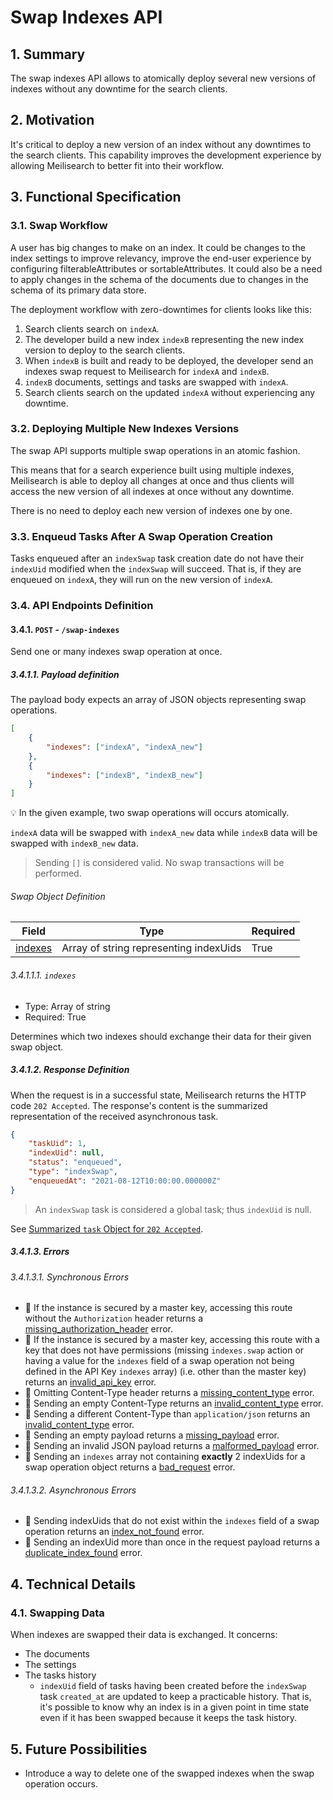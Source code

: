# Swap Indexes API

## 1. Summary

The swap indexes API allows to atomically deploy several new versions of indexes without any downtime for the search clients.

## 2. Motivation

It's critical to deploy a new version of an index without any downtimes to the search clients. This capability improves the development experience by allowing Meilisearch to better fit into their workflow.

## 3. Functional Specification

### 3.1. Swap Workflow

A user has big changes to make on an index. It could be changes to the index settings to improve relevancy, improve the end-user experience by configuring filterableAttributes or sortableAttributes. It could also be a need to apply changes in the schema of the documents due to changes in the schema of its primary data store.

The deployment workflow with zero-downtimes for clients looks like this:

1. Search clients search on `indexA`.
2. The developer build a new index `indexB` representing the new index version to deploy to the search clients.
3. When `indexB` is built and ready to be deployed, the developer send an indexes swap request to Meilisearch for `indexA` and `indexB`.
4. `indexB` documents, settings and tasks are swapped with `indexA`.
5. Search clients search on the updated `indexA` without experiencing any downtime.

### 3.2. Deploying Multiple New Indexes Versions

The swap API supports multiple swap operations in an atomic fashion.

This means that for a search experience built using multiple indexes, Meilisearch is able to deploy all changes at once and thus clients will access the new version of all indexes at once without any downtime.

There is no need to deploy each new version of indexes one by one.

### 3.3. Enqueud Tasks After A Swap Operation Creation

Tasks enqueued after an `indexSwap` task creation date do not have their `indexUid` modified when the `indexSwap` will succeed. That is, if they are enqueued on `indexA`, they will run on the new version of `indexA`.

### 3.4. API Endpoints Definition

#### 3.4.1. `POST` - `/swap-indexes`

Send one or many indexes swap operation at once.

##### 3.4.1.1. Payload definition

The payload body expects an array of JSON objects representing swap operations.

```json
[
    {
        "indexes": ["indexA", "indexA_new"]
    },
    {
        "indexes": ["indexB", "indexB_new"]
    }
]
```

💡 In the given example, two swap operations will occurs atomically.

`indexA` data will be swapped with `indexA_new` data while `indexB` data will be swapped with `indexB_new` data.

> Sending `[]` is considered valid. No swap transactions will be performed.

###### Swap Object Definition

| Field                                            | Type                                  | Required |
|--------------------------------------------------|---------------------------------------|----------|
| [indexes](#33111-indexes)                        | Array of string representing indexUids| True     |

###### 3.4.1.1.1. `indexes`

- Type: Array of string
- Required: True

Determines which two indexes should exchange their data for their given swap object.

##### 3.4.1.2. Response Definition

When the request is in a successful state, Meilisearch returns the HTTP code `202 Accepted`. The response's content is the summarized representation of the received asynchronous task.

```json
{
    "taskUid": 1,
    "indexUid": null,
    "status": "enqueued",
    "type": "indexSwap",
    "enqueuedAt": "2021-08-12T10:00:00.000000Z"
}
```

> An `indexSwap` task is considered a global task; thus `indexUid` is null.

See [Summarized `task` Object for `202 Accepted`](0060-tasks-api.md#summarized-task-object-for-202-accepted).

##### 3.4.1.3. Errors

###### 3.4.1.3.1. Synchronous Errors

- 🔴 If the instance is secured by a master key, accessing this route without the `Authorization` header returns a [missing_authorization_header](0061-error-format-and-definitions.md#missing_authorization_header) error.
- 🔴 If the instance is secured by a master key, accessing this route with a key that does not have permissions (missing `indexes.swap` action or having a value for the `indexes` field of a swap operation not being defined in the API Key `indexes` array) (i.e. other than the master key) returns an [invalid_api_key](0061-error-format-and-definitions.md#invalid_api_key) error.
- 🔴 Omitting Content-Type header returns a [missing_content_type](0061-error-format-and-definitions.md#missing_content_type) error.
- 🔴 Sending an empty Content-Type returns an [invalid_content_type](0061-error-format-and-definitions.md#invalid_content_type) error.
- 🔴 Sending a different Content-Type than `application/json` returns an [invalid_content_type](0061-error-format-and-definitions.md#invalid_content_type) error.
- 🔴 Sending an empty payload returns a [missing_payload](0061-error-format-and-definitions.md#missing_payload) error.
- 🔴 Sending an invalid JSON payload returns a [malformed_payload](0061-error-format-and-definitions.md#malformed_payload) error.
- 🔴 Sending an `indexes` array not containing **exactly** 2 indexUids for a swap operation object returns a [bad_request](0061-error-format-and-definitions.md#bad_request) error.

###### 3.4.1.3.2. Asynchronous Errors

- 🔴 Sending indexUids that do not exist within the `indexes` field of a swap operation returns an [index_not_found](0061-error-format-and-definitions.md#index_not_found) error.
- 🔴 Sending an indexUid more than once in the request payload returns a [duplicate_index_found](0061-error-format-and-definitions.md#duplicate_index_found) error.

## 4. Technical Details

### 4.1. Swapping Data

When indexes are swapped their data is exchanged. It concerns:

- The documents
- The settings
- The tasks history
    - `indexUid` field of tasks having been created before the `indexSwap` task `created_at` are updated to keep a practicable history. That is, it's possible to know why an index is in a given point in time state even if it has been swapped because it keeps the task history.

## 5. Future Possibilities

- Introduce a way to delete one of the swapped indexes when the swap operation occurs.